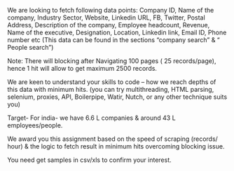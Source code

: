 We are looking to fetch following data points:  Company ID, Name of the company, Industry Sector, Website, Linkedin URL, FB, Twitter, Postal Address, Description of the company, Employee headcount, Revenue, Name of the executive, Designation,  Location, Linkedin link, Email ID, Phone number etc (This data can be found in the sections “company search” & “ People search”)
 
Note: There will blocking after Navigating 100 pages ( 25 records/page), hence 1 hit will allow to get maximum 2500 records.
 
We are keen to understand your skills to code – how we reach depths of this data with minimum hits. (you can try multithreading, HTML parsing, selenium, proxies, API, Boilerpipe, Watir, Nutch, or any other technique suits you)
 
Target- For india- we have 6.6 L companies & around 43 L employees/people.

 We award you this assignment based on the speed of scraping (records/ hour) & the logic to fetch result in minimum hits overcoming blocking issue.
 
You need get samples in csv/xls to confirm your interest.